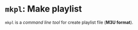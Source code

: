 # ``mkpl``: Make playlist

``mkpl`` is a _command line tool_ for create playlist file (**M3U format**).
